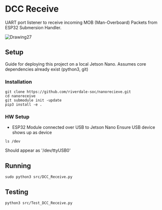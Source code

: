 # DCC Receive
UART port listener to receive incoming MOB (Man-Overboard) Packets from ESP32 Submersion Handler. 


![Drawing27](https://github.com/riverdale-soc/nanorecieve/assets/68623356/34ebe1ff-c3ad-4df4-9e06-9ed761819c43)

## Setup 
Guide for deploying this project on a local Jetson Nano. Assumes core dependencies already exist (python3, git)
### Installation
```
git clone https://github.com/riverdale-soc/nanorecieve.git
cd nanoreceive
git submodule init -update
pip3 install -e .
```
### HW Setup
* ESP32 Module connected over USB to Jetson Nano
Ensure USB device shows up as device
```
ls /dev
```
Should appear as '/dev/ttyUSB0'

## Running
```
sudo python3 src/DCC_Receive.py
```

## Testing
```
python3 src/Test_DCC_Receive.py
```
